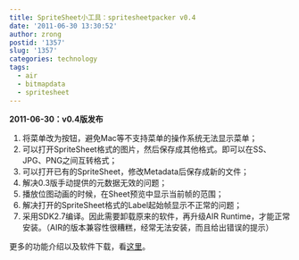 ```yaml
---
title: SpriteSheet小工具：spritesheetpacker v0.4
date: '2011-06-30 13:30:52'
author: zrong
postid: '1357'
slug: '1357'
categories: technology
tags:
  - air
  - bitmapdata
  - spritesheet
---
```


**2011-06-30：v0.4版发布**

1.  将菜单改为按钮，避免Mac等不支持菜单的操作系统无法显示菜单；
2.  可以打开SpriteSheet格式的图片，然后保存成其他格式。即可以在SS、JPG、PNG之间互转格式；
3.  可以打开已有的SpriteSheet，修改Metadata后保存成新的文件；
4.  解决0.3版手动提供的元数据无效的问题；
5.  播放位图动画的时候，在Sheet预览中显示当前帧的范围；
6.  解决打开的SpriteSheet格式的Label起始帧显示不正常的问题；
7.  采用SDK2.7编译。因此需要卸载原来的软件，再升级AIR
    Runtime，才能正常安装。（AIR的版本兼容性很糟糕，经常无法安装，而且给出错误的提示）

更多的功能介绍以及软件下载，看[这里](http://zengrong.net/spritesheetpacker)。

